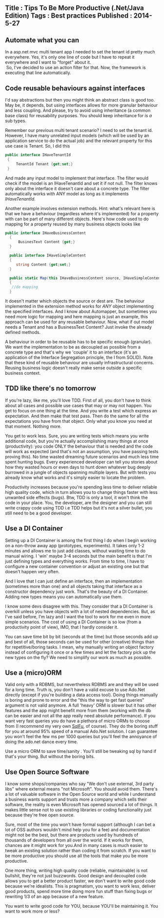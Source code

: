 Title : Tips To Be More Productive (.Net/Java Edition)
Tags : Best practices
Published : 2014-5-27
---


## Automate what you can

 In a asp.net mvc multi tenant app I needed to set the tenant id pretty much everywhere. Yes, it's only one line of code but I have to repeat it everywhere and I want to "forget" about it.   
 So, I've decided to use an action filter for that. Now, the framework is executing that line automatically.


## Code reusable behaviours against interfaces

 I'd say abstractions but then you might think an abstract class is good too. May be, it depends, but using interfaces allows for more granular behaviour and less coupling. And please, try to avoid using inheritance (a common base class) for reusability purposes. You should keep inheritance for _is a_ sub types.

 Remember our previous multi tenant scenario? I need to set the tenant id. However, I have many unrelated input models (which will be used by an application service to do the actual job) and the relevant property for this use case is Tenant. So, I did this



```csharp
public interface IHaveTenantId
 {
     TenantId Tenant {get;set;}
 }

```
  And made any input model to implement that interface. The filter would check if the model is an IHaveTenantId and set it if not null. The filter knows only about the interface it doesn't care about a concrete type. The filter automatically works with ANY model as long as it implements _IHaveTenantId_.

 Another example involves extension methods. Hint: what's relevant here is that we have a behaviour (regardless where it's implemented) for a property with can be part of many different objects. Here's how code used to do mapping for a property reused by many business objects looks like



```csharp
public interface IHaveBusinessContent
  {
      BusinesText Content {get;}
  }

  public interface IHaveSimpleContent
  {
     string Content {get;set;}
  }

  public static Map(this IHaveBusinessContent source, IHaveSimpleContent dest)
  {
   //do mapping
  }

```
  It doesn't matter which objects the source or dest are. The behaviour implemented in the extension method works for _ANY_ object implementing the specified interfaces. And I know about Automapper, but sometimes you need more logic for mapping and here mapping is just an example, this approach can be used for any reusable behaviour. Now, what if out model needs a Tenant and has a BusinessText Content? Just invoke the already defined methods.

 A behaviour in order to be reusable has to be specific enough (granular). We want the implementation to be as decoupled as possible from a concrete type and that's why we 'couple' it to an interface (it's an application of the Interface Segregation principle, the I from SOLID). Note that these kind of reusable behaviour are usually infrastructural concerns. Reusing business logic doesn't really make sense outside a specific business context.


## TDD like there's no tomorrow

 If you're lazy, like me, you'll love TDD. First of all, you don't have to think about all cases and possible use cases that may or may not happen. You get to focus on one thing at the time. And you write a test which express an expectation. And then make that test pass. Then do the same for all the expectations you have from that object. Only what you know you need at that moment. Nothing more.

 You get to work less. Sure, you are writing tests which means you write additional code, but you're actually accomplishing many things at once (productivity): you code ONLY the behaviour that is needed and the code will work as expected (and that's not an assumption, you have passing tests proving this). No time wasted dreaming future scenarios and much less time spent hunting bugs. Every experienced developer can tell you stories about how they wasted hours or even days to hunt down whatever bug deeply burrowed in a jungle of objects spanning multiple layers. But with tests you already know what works and it's simply easier to locate the problem.

 Productivity increases because you're spending less time to deliver reliable high quality code, which in turn allows you to change things faster with less unwanted side effects (bugs). Btw, TDD is only a tool, it won't think the code in your place. You, the developer, are the designer and you can still write crappy code using TDD i.e TDD helps but it's not a silver bullet, you still need to be a good developer.


## Use a DI Container

 Setting up a DI Container is among the first thing I do when I begin working on a non-throw away app (prototypes, experiments). It takes only 1-2 minutes and allows me to just add classes, without wasting time to do manual wiring. I 'win' maybe 3-4 seconds but the main benefit is that I'm just defining types and everything works. From time to time, I have to configure a new container convention or adjust an existing one but that doesn't happen very often.

 And I love that I can just define an interface, then an implementation (sometimes more than one) and all objects taking that interface as a constructor dependency just work. That's the beauty of a DI Container. Adding new types means you can automatically use them.

 I know some devs disagree with this. They consider that a DI Container is overkill unless you have objects with a lot of nested dependencies. But, as I've said before, I'm lazy and I want the tool to work for me even in more simple scenarios. The cost of using a DI Container is so low (from a productivity point of view), IMO, that I hardly consider it.

 You can save time bit by bit (seconds at the time) but those seconds add up and best of all, those seconds can be used for other (creative) things than for repetitive/boring tasks. I mean, why manually writing an object factory instead of configuring it once or a few times and let the factory pick up the new types on the fly? We need to simplify our work as much as possible.


## Use a (micro)ORM

 Valid only with a RDBMS, but nevertheless RDBMS are and they will be used for a long time. Truth is, you don't have a valid excuse to use Ado.Net directly (except if you're building a data access tool). Doing things manually is boring and prone to error and the "this the way to get fast queries" argument is not valid anymore. A full 'heavy' ORM is slower but it has other features and the app might benefit more from them (working with the db can be easier and not all the app really need absolute performance). If you want very fast queries you do have a plethora of micro ORMs to choose from (I recommend my very own [SqlFu](https://github.com/sapiens/SqlFu), of course). They do the boring stuff for you at around 95% speed of a manual Ado.Net solution. I can guarantee you won't feel the few ms per 1000 queries but you'll feel the annoyance of doing the ado.net dance every time.

 Use a micro ORM to save time/sanity . You'll still be tweaking sql by hand if that's your thing. But without the boring bits.


## Use Open Source Software

 I know some shops/companies who say "We don't use external, 3rd party libs" where external means "not Microsoft". You should avoid them. There's a lot of valuable software in the Open Source world and while I understand a business wants support and trusts more a company which sells their software, the reality is even Microsoft has opened sourced a lot of things. It makes little sense not to use existing libraries or coding functionality just because they're free open source.

 Sure, most of the time you won't have formal support (although I can bet a lot of OSS authors wouldn't mind help you for a fee) and documentation might not be the best, but there are products used by hundreds of thousands of developers from all over the world. If it works for them, chances are it might work for you.And in many cases is much easier to tweak an existing solution rather than coding it from scratch. If you want to be more productive you should use all the tools that make you be more productive.

 One more thing, writing high quality code (reliable, maintainable) is not bullshit, they're not just buzzwords. Good design and decoupled code allows you to get a better product faster, we don't want to write good code because we're idealists. This is pragmatism, you want to work less, deliver good products, spend more time doing more fun stuff than fixing bugs or rewriting 1/3 of an app because of a new feature.

 You want to write good code for YOU, because YOU'll be maintaining it. You want to work more or less?